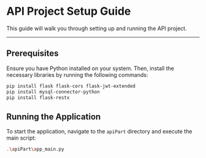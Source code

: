# API Project Setup Guide

This guide will walk you through setting up and running the API project.

---

## Prerequisites

Ensure you have Python installed on your system. Then, install the necessary libraries by running the following commands:

```bash
pip install flask flask-cors flask-jwt-extended
pip install mysql-connector-python
pip install flask-restx
```

## Running the Application

To start the application, navigate to the `apiPart` directory and execute the main script:

```bash
.\apiPart\app_main.py
```
